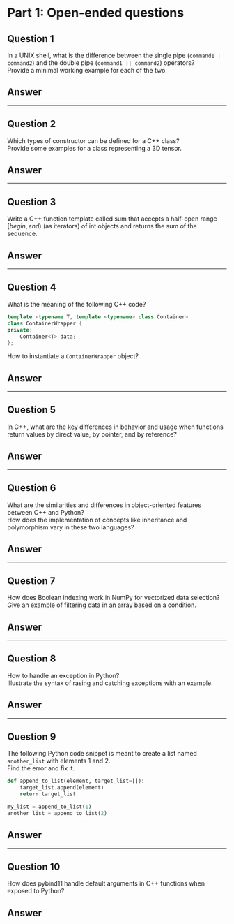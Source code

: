 # Part 1: Open-ended questions

## Question 1
In a UNIX shell, what is the difference between the single pipe (`command1 | command2`) and the double pipe (`command1 || command2`) operators?<br>
Provide a minimal working example for each of the two.

## Answer


---

## Question 2
Which types of constructor can be defined for a C++ class?<br>
Provide some examples for a class representing a 3D tensor.

## Answer


---

## Question 3
Write a C++ function template called sum that accepts a half-open range $[begin, end)$ (as iterators) of int objects and returns the sum of the sequence.

## Answer


---

## Question 4
What is the meaning of the following C++ code?

```cpp
template <typename T, template <typename> class Container>
class ContainerWrapper {
private:
    Container<T> data;
};
```

How to instantiate a `ContainerWrapper` object?

## Answer


---

## Question 5
In C++, what are the key differences in behavior and usage when functions return values by direct value, by pointer, and by reference?

## Answer


---

## Question 6
What are the similarities and differences in object-oriented features between C++ and Python?<br>
How does the implementation of concepts like inheritance and polymorphism vary in these two languages?

## Answer


---

## Question 7
How does Boolean indexing work in NumPy for vectorized data selection?<br>
Give an example of filtering data in an array based on a condition.

## Answer


---

## Question 8
How to handle an exception in Python?<br>
Illustrate the syntax of rasing and catching exceptions with an example.

## Answer


---

## Question 9
The following Python code snippet is meant to create a list named `another_list` with elements 1 and 2.<br>
Find the error and fix it.

```python
def append_to_list(element, target_list=[]):
    target_list.append(element)
    return target_list

my_list = append_to_list(1)
another_list = append_to_list(2)
```

## Answer


---

## Question 10
How does pybind11 handle default arguments in C++ functions when exposed to Python?

## Answer

